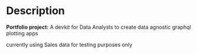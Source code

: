 # Description


**Portfolio project:**
A devkit for Data Analysts to create data agnostic graphql plotting apps 


currently using Sales data for testing purposes only